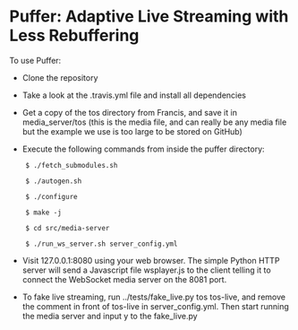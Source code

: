 # Puffer: Adaptive Live Streaming with Less Rebuffering

To use Puffer:

- Clone the repository

- Take a look at the .travis.yml file and install all dependencies

- Get a copy of the tos directory from Francis, and save it in media_server/tos 
(this is the media file, and can really be any media file but the example we use
is too large to be stored on GitHub)

- Execute the following commands from inside the puffer directory:

~~~~
    $ ./fetch_submodules.sh
    
    $ ./autogen.sh
    
    $ ./configure
    
    $ make -j
    
    $ cd src/media-server
    
    $ ./run_ws_server.sh server_config.yml
~~~~
    
- Visit 127.0.0.1:8080 using your web browser. The simple Python HTTP server will send a Javascript file wsplayer.js to the client telling it to connect the WebSocket media server on the 8081 port.

- To fake live streaming, run ../tests/fake_live.py tos tos-live, and remove the comment in front of  tos-live in server_config.yml. Then start running the media server and input y to the fake_live.py
    

